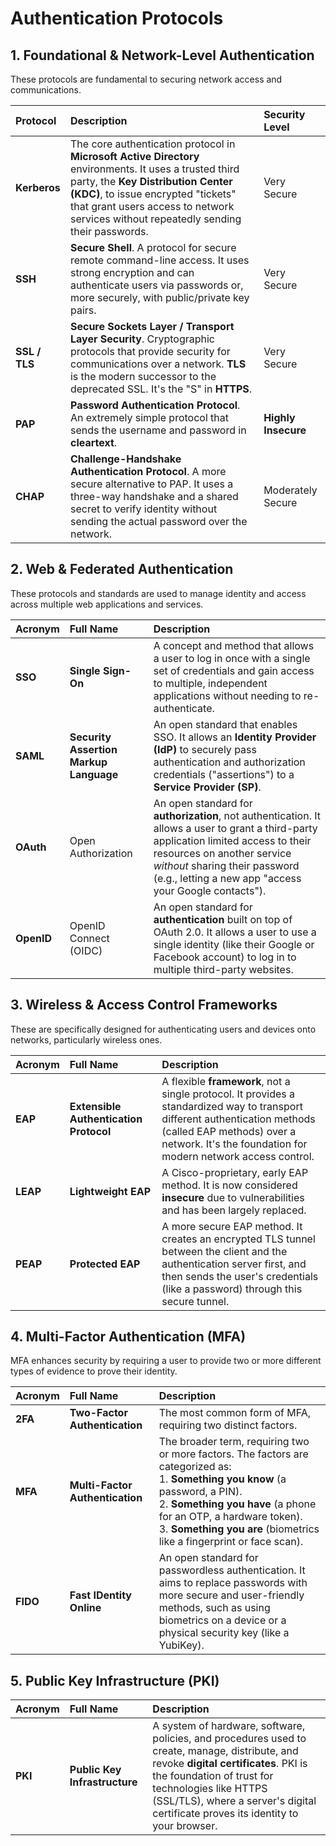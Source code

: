 # Authentication Protocols

## 1. Foundational & Network-Level Authentication

These protocols are fundamental to securing network access and communications.

| Protocol | Description | Security Level |
| :--- | :--- | :--- |
| **Kerberos** | The core authentication protocol in **Microsoft Active Directory** environments. It uses a trusted third party, the **Key Distribution Center (KDC)**, to issue encrypted "tickets" that grant users access to network services without repeatedly sending their passwords. | Very Secure |
| **SSH** | **Secure Shell**. A protocol for secure remote command-line access. It uses strong encryption and can authenticate users via passwords or, more securely, with public/private key pairs. | Very Secure |
| **SSL / TLS** | **Secure Sockets Layer / Transport Layer Security**. Cryptographic protocols that provide security for communications over a network. **TLS** is the modern successor to the deprecated SSL. It's the "S" in **HTTPS**. | Very Secure |
| **PAP** | **Password Authentication Protocol**. An extremely simple protocol that sends the username and password in **cleartext**. | **Highly Insecure** |
| **CHAP** | **Challenge-Handshake Authentication Protocol**. A more secure alternative to PAP. It uses a three-way handshake and a shared secret to verify identity without sending the actual password over the network. | Moderately Secure |

## 2. Web & Federated Authentication

These protocols and standards are used to manage identity and access across multiple web applications and services.

| Acronym | Full Name | Description |
| :--- | :--- | :--- |
| **SSO** | **Single Sign-On** | A concept and method that allows a user to log in once with a single set of credentials and gain access to multiple, independent applications without needing to re-authenticate. |
| **SAML** | **Security Assertion Markup Language**| An open standard that enables SSO. It allows an **Identity Provider (IdP)** to securely pass authentication and authorization credentials ("assertions") to a **Service Provider (SP)**. |
| **OAuth** | Open Authorization | An open standard for **authorization**, not authentication. It allows a user to grant a third-party application limited access to their resources on another service *without* sharing their password (e.g., letting a new app "access your Google contacts"). |
| **OpenID**| OpenID Connect (OIDC)| An open standard for **authentication** built on top of OAuth 2.0. It allows a user to use a single identity (like their Google or Facebook account) to log in to multiple third-party websites. |

## 3. Wireless & Access Control Frameworks

These are specifically designed for authenticating users and devices onto networks, particularly wireless ones.

| Acronym | Full Name | Description |
| :--- | :--- | :--- |
| **EAP** | **Extensible Authentication Protocol**| A flexible **framework**, not a single protocol. It provides a standardized way to transport different authentication methods (called EAP methods) over a network. It's the foundation for modern network access control. |
| **LEAP** | **Lightweight EAP**| A Cisco-proprietary, early EAP method. It is now considered **insecure** due to vulnerabilities and has been largely replaced. |
| **PEAP** | **Protected EAP**| A more secure EAP method. It creates an encrypted TLS tunnel between the client and the authentication server first, and then sends the user's credentials (like a password) through this secure tunnel. |

## 4. Multi-Factor Authentication (MFA)

MFA enhances security by requiring a user to provide two or more different types of evidence to prove their identity.

| Acronym | Full Name | Description |
| :--- | :--- | :--- |
| **2FA** | **Two-Factor Authentication**| The most common form of MFA, requiring two distinct factors. |
| **MFA** | **Multi-Factor Authentication**| The broader term, requiring two or more factors. The factors are categorized as: <br> 1. **Something you know** (a password, a PIN). <br> 2. **Something you have** (a phone for an OTP, a hardware token). <br> 3. **Something you are** (biometrics like a fingerprint or face scan). |
| **FIDO** | **Fast IDentity Online**| An open standard for passwordless authentication. It aims to replace passwords with more secure and user-friendly methods, such as using biometrics on a device or a physical security key (like a YubiKey). |

## 5. Public Key Infrastructure (PKI)

| Acronym | Full Name | Description |
| :--- | :--- | :--- |
| **PKI** | **Public Key Infrastructure**| A system of hardware, software, policies, and procedures used to create, manage, distribute, and revoke **digital certificates**. PKI is the foundation of trust for technologies like HTTPS (SSL/TLS), where a server's digital certificate proves its identity to your browser. |
